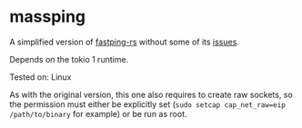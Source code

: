 # massping

A simplified version of [fastping-rs](https://github.com/bparli/fastping-rs)
without some of its [issues](https://github.com/bparli/fastping-rs/issues/25).

Depends on the tokio 1 runtime.

Tested on: Linux

As with the original version, this one also requires to create raw sockets,
so the permission must either be explicitly set
(`sudo setcap cap_net_raw=eip /path/to/binary` for example) or be run as root.

